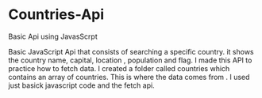 # Countries-Api
Basic Api using JavasScrpt

Basic JavaScript Api that consists of searching a specific country. it shows the country name, capital, location , population and flag. 
I made this API  to practice how to fetch data. I created a folder called countries which contains an array of countries. This is where the data comes from . I used just basick javascript code and the fetch api.
